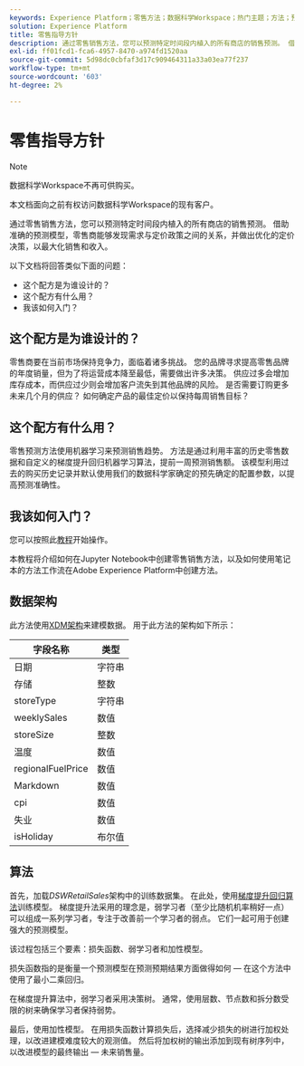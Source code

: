 ```yaml
---
keywords: Experience Platform；零售方法；数据科学Workspace；热门主题；方法；预建方法
solution: Experience Platform
title: 零售指导方针
description: 通过零售销售方法，您可以预测特定时间段内植入的所有商店的销售预测。 借助准确的预测模型，零售商能够发现需求与定价政策之间的关系，并做出优化的定价决策，以最大化销售和收入。
exl-id: ff01fcd1-fca6-4957-8470-a974fd1520aa
source-git-commit: 5d98dc0cbfaf3d17c909464311a33a03ea77f237
workflow-type: tm+mt
source-wordcount: '603'
ht-degree: 2%

---
```


# 零售指导方针

>[!NOTE]
>
>数据科学Workspace不再可供购买。
>
>本文档面向之前有权访问数据科学Workspace的现有客户。

通过零售销售方法，您可以预测特定时间段内植入的所有商店的销售预测。 借助准确的预测模型，零售商能够发现需求与定价政策之间的关系，并做出优化的定价决策，以最大化销售和收入。

以下文档将回答类似下面的问题：
* 这个配方是为谁设计的？
* 这个配方有什么用？
* 我该如何入门？

## 这个配方是为谁设计的？

零售商要在当前市场保持竞争力，面临着诸多挑战。 您的品牌寻求提高零售品牌的年度销量，但为了将运营成本降至最低，需要做出许多决策。 供应过多会增加库存成本，而供应过少则会增加客户流失到其他品牌的风险。 是否需要订购更多未来几个月的供应？ 如何确定产品的最佳定价以保持每周销售目标？

## 这个配方有什么用？

零售预测方法使用机器学习来预测销售趋势。 方法是通过利用丰富的历史零售数据和自定义的梯度提升回归机器学习算法，提前一周预测销售额。 该模型利用过去的购买历史记录并默认使用我们的数据科学家确定的预先确定的配置参数，以提高预测准确性。

## 我该如何入门？

您可以按照此[教程](../jupyterlab/create-a-model.md)开始操作。

本教程将介绍如何在Jupyter Notebook中创建零售销售方法，以及如何使用笔记本的方法工作流在Adobe Experience Platform中创建方法。

## 数据架构

此方法使用[XDM架构](../../xdm/schema/field-dictionary.md)来建模数据。 用于此方法的架构如下所示：

| 字段名称 | 类型 |
| --- | --- |
| 日期 | 字符串 |
| 存储 | 整数 |
| storeType | 字符串 |
| weeklySales | 数值 |
| storeSize | 整数 |
| 温度 | 数值 |
| regionalFuelPrice | 数值 |
| Markdown | 数值 |
| cpi | 数值 |
| 失业 | 数值 |
| isHoliday | 布尔值 |


## 算法

首先，加载&#x200B;*DSWRetailSales*&#x200B;架构中的训练数据集。 在此处，使用[梯度提升回归算法](https://scikit-learn.org/stable/modules/generated/sklearn.ensemble.GradientBoostingRegressor.html)训练模型。 梯度提升法采用的理念是，弱学习者（至少比随机机率稍好一点）可以组成一系列学习者，专注于改善前一个学习者的弱点。 它们一起可用于创建强大的预测模型。

该过程包括三个要素：损失函数、弱学习者和加性模型。

损失函数指的是衡量一个预测模型在预测预期结果方面做得如何 — 在这个方法中使用了最小二乘回归。

在梯度提升算法中，弱学习者采用决策树。 通常，使用层数、节点数和拆分数受限的树来确保学习者保持弱势。

最后，使用加性模型。 在用损失函数计算损失后，选择减少损失的树进行加权处理，以改进建模难度较大的观测值。 然后将加权树的输出添加到现有树序列中，以改进模型的最终输出 — 未来销售量。
